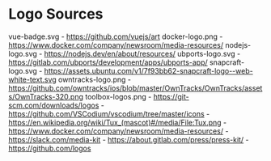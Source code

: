 # Logo Sources

vue-badge.svg - https://github.com/vuejs/art
docker-logo.png - https://www.docker.com/company/newsroom/media-resources/
nodejs-logo.svg - https://nodejs.dev/en/about/resources/
ubports-logo.svg - https://gitlab.com/ubports/development/apps/ubports-app/
snapcraft-logo.svg - https://assets.ubuntu.com/v1/7f93bb62-snapcraft-logo--web-white-text.svg
owntracks-logo.png - https://github.com/owntracks/ios/blob/master/OwnTracks/OwnTracks/assets/OwnTracks-320.png
toolbox-logos.png
    - https://git-scm.com/downloads/logos
    - https://github.com/VSCodium/vscodium/tree/master/icons
    - https://en.wikipedia.org/wiki/Tux_(mascot)#/media/File:Tux.png
    - https://www.docker.com/company/newsroom/media-resources/
    - https://slack.com/media-kit
    - https://about.gitlab.com/press/press-kit/
    - https://github.com/logos

